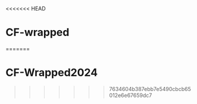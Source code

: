 <<<<<<< HEAD
# CF-wrapped
=======
# CF-Wrapped2024
>>>>>>> 7634604b387ebb7e5490cbcb65012e6e67659dc7
